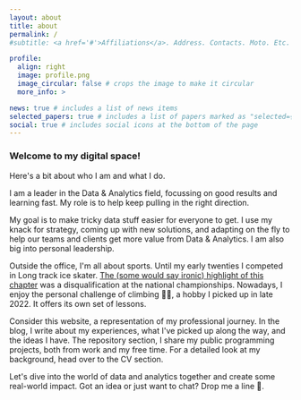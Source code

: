 ```yaml
---
layout: about
title: about
permalink: /
#subtitle: <a href='#'>Affiliations</a>. Address. Contacts. Moto. Etc.

profile:
  align: right
  image: profile.png
  image_circular: false # crops the image to make it circular
  more_info: >

news: true # includes a list of news items
selected_papers: true # includes a list of papers marked as "selected={true}"
social: true # includes social icons at the bottom of the page
---
```


### Welcome to my digital space!

Here's a bit about who I am and what I do.

I am a leader in the Data & Analytics field, focussing on good results and learning fast. My role is to help keep pulling in the right direction.

My goal is to make tricky data stuff easier for everyone to get. I use my knack for strategy, coming up with new solutions, and adapting on the fly to help our teams and clients get more value from Data & Analytics. I am also big into personal leadership.

Outside the office, I'm all about sports. Until my early twenties I competed in Long track ice skater. [The (some would say ironic) highlight of this chapter](https://nos.nl/artikel/2082232-nk-allround-ontsierd-door-diskwalificaties) was a disqualification at the national championships. Nowadays, I enjoy the personal challenge of climbing 🧗‍♂️, a hobby I picked up in late 2022. It offers its own set of lessons.

Consider this website, a representation of my professional journey. In the blog, I write about my experiences, what I've picked up along the way, and the ideas I have. The repository section, I share my public programming projects, both from work and my free time. For a detailed look at my background, head over to the CV section.

Let's dive into the world of data and analytics together and create some real-world impact. Got an idea or just want to chat? Drop me a line 📩.
